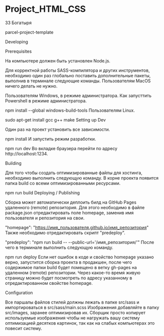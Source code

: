 # Project_HTML_CSS

33 Богатыря



parcel-project-template

Developing

Prerequisites

На компьютере должен быть установлен Node.js.

Для корректной работы SASS-компилятора и других инструментов, необходимо один раз глобально поставить дополнительные пакеты, выполнив в терминале следующие команды. Пользователям MacOS ничего делать не нужно.

Пользователям Windows, в режиме администратора. Как запусттить Powershell в режиме администратора.

npm install --global windows-build-tools
Пользователям Linux.

sudo apt-get install gcc g++ make
Setting up Dev

Один раз на проект установить все зависимости.

npm install
И запустить режим разработки.

npm run dev
Во вкладке браузера перейти по адресу http://localhost:1234.

Building

Для того чтобы создать оптимизированные файлы для хостинга, необходимо выполнить следующую команду. В корне проекта появится папка build со всеми оптимизированными ресурсами.

npm run build
Deploying / Publishing

Сборка может автоматически деплоить билд на GitHub Pages удаленного (remote) репозитория. Для этого необходимо в файле package.json отредактировать поле homepage, заменив имя пользователя и репозитория на свои.

"homepage": "https://имя_пользователя.github.io/имя_репозитория"
Также необходимо отредактировать скрипт "predeploy".

"predeploy": "npm run build -- --public-url='/имя_репозитория/'"
После чего в терминале выполнить следующую команду.

npm run deploy
Если нет ошибок в коде и свойство homepage указано верно, запустится сборка проекта в продакшен, после чего содержимое папки build будет помещено в ветку gh-pages на удаленном (remote) репозитории. Через какое-то время живую страницу можно будет посмотреть по адресу указанному в отредактированном свойстве homepage.

Configuration

Все паршалы файлов стилей должны лежать в папке src/sass и импортироваться в src/sass/main.scss
Изображения добавляйте в папку src/images, заранее оптимизировав их. Сборщик просто копирует используемые изображения чтобы не нагружать вашу систему оптимизацией десятков картинок, так как на слабых компьютерах это повесит систему.